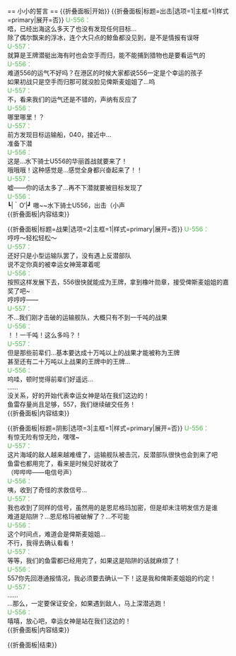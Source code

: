 == 小小的誓言 ==
{{折叠面板|开始}}
{{折叠面板|标题=出击|选项=1|主框=1|样式=primary|展开=否}}
<span style="color:#4eb24e;">U-556：</span><br>
唔，已经出海这么多天了也没有发现任何目标…<br>
除了偶尔飘来的浮冰，连个大只点的鲸鱼都没见到，是不是情报有误呀<br>
<span style="color:#4eb24e;">U-557：</span><br>
就算是王牌潜艇出海有时也会空手而归，能不能捕到猎物也是要看运气的<br>
<span style="color:#4eb24e;">U-556：</span><br>
难道556的运气不好吗？在港区的时候大家都说556一定是个幸运的孩子<br>
如果初战只是空手而归那可就没脸见俾斯麦姐姐了…呜<br>
<span style="color:#4eb24e;">U-557：</span><br>
不，看来我们的运气还是不错的，声纳有反应了<br>
<span style="color:#4eb24e;">U-556：</span><br>
哪里哪里！？<br>
<span style="color:#4eb24e;">U-557：</span><br>
前方发现目标运输船，040，接近中…<br>
准备下潜<br>
<span style="color:#4eb24e;">U-556：</span><br>
这是…水下骑士U556的华丽首战就要来了！<br>
哦哦哦！这种感觉是...感觉全身都兴奋起来了！！<br>
<span style="color:#4eb24e;">U-557：</span><br>
嘘——你的话太多了…再不下潜就要被目标发现了<br>
<span style="color:#4eb24e;">U-556：</span><br>
┗|｀O′|┛ 嗷~~水下骑士U556，出击（小声<br>
{{折叠面板|内容结束}}

{{折叠面板|标题=战果|选项=2|主框=1|样式=primary|展开=否}}
<span style="color:#4eb24e;">U-556：</span><br>
哼哼～轻松轻松～<br>
<span style="color:#4eb24e;">U-557：</span><br>
还好只是小型运输队罢了，没有遇上反潜部队<br>
说不定你真的被幸运女神笼罩着呢<br>
<span style="color:#4eb24e;">U-556：</span><br>
按照这样发展下去，556很快就能成为王牌，拿到橡叶勋章，接受俾斯麦姐姐的嘉奖了吧~<br>
哼哼哼——<br>
<span style="color:#4eb24e;">U-557：</span><br>
不…我们刚才击破的运输舰队，大概只有不到一千吨的战果<br>
<span style="color:#4eb24e;">U-556：</span><br>
！！一千吨！这么多吗？！<br>
<span style="color:#4eb24e;">U-557：</span><br>
但是那些前辈们...基本要达成十万吨以上的战果才能被称为王牌<br>
甚至还有二十万吨以上战果的王牌中的王牌…<br>
<span style="color:#4eb24e;">U-556：</span><br>
呜哇，顿时觉得前辈们好遥远…<br>
……<br>
没关系，好的开始代表幸运女神是站在我们这边的！<br>
鱼雷存量尚且足够，557，我们继续破交任务！<br>
{{折叠面板|内容结束}}

{{折叠面板|标题=阴影|选项=3|主框=1|样式=primary|展开=否}}
<span style="color:#4eb24e;">U-556：</span><br>
有惊无险有惊无险，嘿嘿~<br>
<span style="color:#4eb24e;">U-557：</span><br>
这片海域的敌人越来越难缠了，运输舰队被击沉，反潜部队很快也会到来了吧<br>
鱼雷也都用完了，看来是时候见好就收了<br>
（哔哔哔——电信号声）<br>
<span style="color:#4eb24e;">U-556：</span><br>
咦，收到了奇怪的求救信号…<br>
<span style="color:#4eb24e;">U-557：</span><br>
我也收到了同样的信号，虽然用的是恩尼格玛加密，但是却未注明发信方是谁<br>
难道是陷阱？…恩尼格玛被破解了？…不可能<br>
<span style="color:#4eb24e;">U-556：</span><br>
这个时间点，难道会是俾斯麦姐姐…<br>
不行，我得去确认看看！<br>
<span style="color:#4eb24e;">U-557：</span><br>
等等，我们的鱼雷都已经用完了，如果这是陷阱的话就麻烦了！<br>
<span style="color:#4eb24e;">U-556：</span><br>
557你先回港通报情况，我必须要去确认一下！这是我和俾斯麦姐姐的约定！<br>
<span style="color:#4eb24e;">U-557：</span><br>
……<br>
…那么，一定要保证安全，如果遇到敌人，马上深潜逃跑！<br>
<span style="color:#4eb24e;">U-556：</span><br>
嘻嘻，放心吧，幸运女神是站在我们这边的！<br>
{{折叠面板|内容结束}}

{{折叠面板|结束}}
